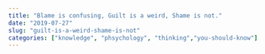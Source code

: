 ```yaml
---
title: "Blame is confusing, Guilt is a weird, Shame is not."
date: "2019-07-27"
slug: "guilt-is-a-weird-shame-is-not"
categories: ["knowledge", "phsychology", "thinking","you-should-know"]
---
```



